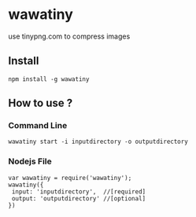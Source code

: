 # wawatiny

use tinypng.com to compress images

## Install

```
npm install -g wawatiny 
```

## How  to use ?

### Command Line

```
wawatiny start -i inputdirectory -o outputdirectory
```

### Nodejs File 

```
var wawatiny = require('wawatiny');
wawatiny({
 input: 'inputdirectory',  //[required]
 output: 'outputdirectory' //[optional]
})

```